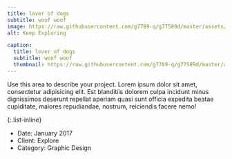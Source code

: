 ```yaml
---
title: lover of dogs
subtitle: woof woof
image: https://raw.githubusercontent.com/g7789-q/g77589d/master/assets/img/dogs.jpg
alt: Keep Exploring

caption:
  title: lover of dogs
  subtitle: woof woof
  thumbnail: https://raw.githubusercontent.com/g7789-q/g77589d/master/assets/img/dogs.jpg
---
```

Use this area to describe your project. Lorem ipsum dolor sit amet, consectetur adipisicing elit. Est blanditiis dolorem culpa incidunt minus dignissimos deserunt repellat aperiam quasi sunt officia expedita beatae cupiditate, maiores repudiandae, nostrum, reiciendis facere nemo!

{:.list-inline}
- Date: January 2017
- Client: Explore
- Category: Graphic Design


